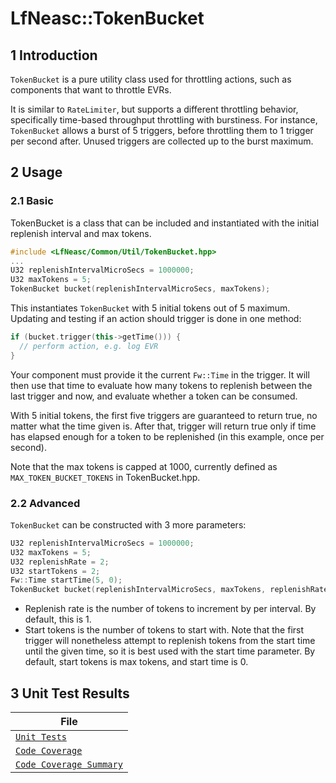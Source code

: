 LfNeasc::TokenBucket
===

## 1 Introduction

`TokenBucket` is a pure utility class used for throttling actions, such as
components that want to throttle EVRs.

It is similar to `RateLimiter`, but supports a different throttling behavior,
specifically time-based throughput throttling with burstiness. For instance,
`TokenBucket` allows a burst of 5 triggers, before throttling them to 1 trigger
per second after. Unused triggers are collected up to the burst maximum.

## 2 Usage

### 2.1 Basic

TokenBucket is a class that can be included and instantiated with the initial
replenish interval and max tokens.

```cpp
#include <LfNeasc/Common/Util/TokenBucket.hpp>
...
U32 replenishIntervalMicroSecs = 1000000;
U32 maxTokens = 5;
TokenBucket bucket(replenishIntervalMicroSecs, maxTokens);
```

This instantiates `TokenBucket` with 5 initial tokens out of 5 maximum.
Updating and testing if an action should trigger is done in one method:

```cpp
if (bucket.trigger(this->getTime())) {
  // perform action, e.g. log EVR
}
```

Your component must provide it the current `Fw::Time` in the trigger. It will
then use that time to evaluate how many tokens to replenish between the last
trigger and now, and evaluate whether a token can be consumed.

With 5 initial tokens, the first five triggers are guaranteed to return true,
no matter what the time given is. After that, trigger will return true only if
time has elapsed enough for a token to be replenished (in this example, once
per second).

Note that the max tokens is capped at 1000, currently defined as
`MAX_TOKEN_BUCKET_TOKENS` in TokenBucket.hpp.

### 2.2 Advanced

`TokenBucket` can be constructed with 3 more parameters:

```cpp
U32 replenishIntervalMicroSecs = 1000000;
U32 maxTokens = 5;
U32 replenishRate = 2;
U32 startTokens = 2;
Fw::Time startTime(5, 0);
TokenBucket bucket(replenishIntervalMicroSecs, maxTokens, replenishRate, startTokens, startTime);
```

- Replenish rate is the number of tokens to increment by per interval. By default, this is 1.
- Start tokens is the number of tokens to start with. Note that the first trigger will nonetheless attempt to replenish tokens from the start time until the given time, so it is best used with the start time parameter. By default, start tokens is max tokens, and start time is 0.


## 3 Unit Test Results

| File |
|------|
|[`Unit Tests`](../test/ut/output/test.txt)|
|[`Code Coverage`](../test/ut/output/TokenBucket.cpp.gcov)|
|[`Code Coverage Summary`](../test/ut/output/LfNeascCommonUtil_gcov.txt)|
